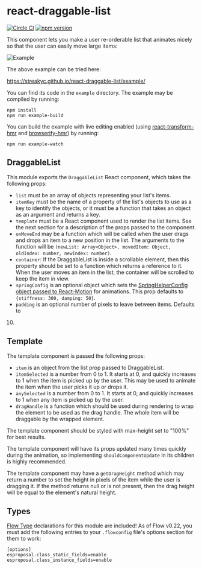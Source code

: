 # react-draggable-list

[![Circle CI](https://circleci.com/gh/StreakYC/react-draggable-list.svg?style=shield)](https://circleci.com/gh/StreakYC/react-draggable-list)
[![npm version](https://badge.fury.io/js/react-draggable-list.svg)](https://badge.fury.io/js/react-draggable-list)

This component lets you make a user re-orderable list that animates nicely so
that the user can easily move large items:

![Example](https://streakyc.github.io/react-draggable-list/video/dragitem.gif)

The above example can be tried here:

https://streakyc.github.io/react-draggable-list/example/

You can find its code in the `example` directory. The example may be compiled
by running:

```
npm install
npm run example-build
```

You can build the example with live editing enabled (using
[react-transform-hmr](https://github.com/gaearon/react-transform-hmr) and
[browserify-hmr](https://github.com/AgentME/browserify-hmr)) by running:

```
npm run example-watch
```

## DraggableList

This module exports the `DraggableList` React component, which takes the
following props:

* `list` must be an array of objects representing your list's items.
* `itemKey` must be the name of a property of the list's objects to use as a
 key to identify the objects, or it must be a function that takes an object as
 an argument and returns a key.
* `template` must be a React component used to render the list items. See the
 next section for a description of the props passed to the component.
* `onMoveEnd` may be a function which will be called when the user drags and
 drops an item to a new position in the list. The arguments to the function
 will be `(newList: Array<Object>, movedItem: Object, oldIndex: number,
 newIndex: number)`.
* `container`: If the DraggableList is inside a scrollable element, then this
 property should be set to a function which returns a reference to it. When the
 user moves an item in the list, the container will be scrolled to keep the
 item in view.
* `springConfig` is an optional object which sets the [SpringHelperConfig
 object passed to
 React-Motion](https://github.com/chenglou/react-motion/tree/85ca75c6de9ed85937d1c95646b6044a66981eee#--spring-val-number-config-springhelperconfig--opaqueconfig)
 for animations. This prop defaults to `{stiffness: 300, damping: 50}`.
* `padding` is an optional number of pixels to leave between items. Defaults to
 10.

## Template

The template component is passed the following props:

* `item` is an object from the list prop passed to DraggableList.
* `itemSelected` is a number from 0 to 1. It starts at 0, and quickly increases
 to 1 when the item is picked up by the user. This may be used to animate the
 item when the user picks it up or drops it.
* `anySelected` is a number from 0 to 1. It starts at 0, and quickly increases
 to 1 when any item is picked up by the user.
* `dragHandle` is a function which should be used during rendering to wrap the
 element to be used as the drag handle. The whole item will be draggable by the
 wrapped element.

The template component should be styled with max-height set to "100%" for best
results.

The template component will have its props updated many times quickly during
the animation, so implementing `shouldComponentUpdate` in its children is
highly recommended.

The template component may have a `getDragHeight` method which may return a
number to set the height in pixels of the item while the user is dragging it.
If the method returns null or is not present, then the drag height will be
equal to the element's natural height.

## Types

[Flow Type](http://flowtype.org/) declarations for this module are included! As
of Flow v0.22, you must add the following entries to your `.flowconfig` file's
options section for them to work:

```
[options]
esproposal.class_static_fields=enable
esproposal.class_instance_fields=enable
```
